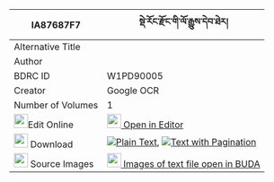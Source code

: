 |IA87687F7|སྡེ་རོང་རྫོང་གི་ལོ་རྒྱུས་དེབ་ཐེར། 
| --- | --- 
|Alternative Title |
|Author | 
|BDRC ID | W1PD90005
|Creator | Google OCR
|Number of Volumes| 1
|<img width="25" src="https://img.icons8.com/color/25/000000/edit-property.png">Edit Online| [<img width="25" src="https://avatars.githubusercontent.com/u/45091458?s=200&v=4"> Open in Editor](http://editor.openpecha.org/IA87687F7)
|<img width="25" src="https://img.icons8.com/fluent/48/000000/download-2.png"/>  Download | [![](https://img.icons8.com/color/20/000000/txt.png)Plain Text](https://github.com/Openpecha/IA87687F7/releases/download/v1/derong_dzong_gi_logyu_debter_plain_IA87687F7.zip), [![](https://img.icons8.com/color/20/000000/txt.png)Text with Pagination](https://github.com/Openpecha/IA87687F7/releases/download/v1/derong_dzong_gi_logyu_debter_pages_IA87687F7.zip)
|<img width="25" src="https://img.icons8.com/plasticine/100/000000/pictures-folder.png"/>  Source Images | [<img width="25" src="https://library.bdrc.io/icons/BUDA-small.svg"> Images of text file open in BUDA](https://library.bdrc.io/show/bdr:W1PD90005)
